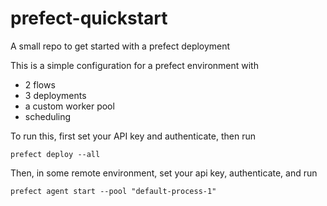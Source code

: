 # prefect-quickstart
A small repo to get started with a prefect deployment


This is a simple configuration for a prefect environment with
* 2 flows
* 3 deployments
* a custom worker pool
* scheduling


To run this, first set your API key and authenticate, then run
```
prefect deploy --all
```

Then, in some remote environment, set your api key, authenticate, and run
```
prefect agent start --pool "default-process-1"
```

